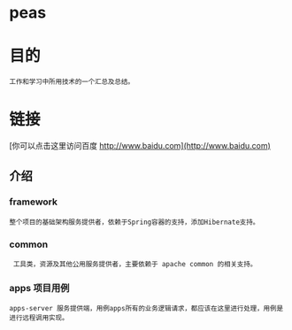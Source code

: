 # peas
# 目的

	工作和学习中所用技术的一个汇总及总结。
	
# 链接
[你可以点击这里访问百度 http://www.baidu.com](http://www.baidu.com)<br>

介绍
------------------------------------

### framework
	
	整个项目的基础架构服务提供者，依赖于Spring容器的支持，添加Hibernate支持。

### common
	 工具类，资源及其他公用服务提供者，主要依赖于 apache common 的相关支持。


### apps 项目用例

	apps-server 服务提供端，用例apps所有的业务逻辑请求，都应该在这里进行处理，用例是进行远程调用实现。









